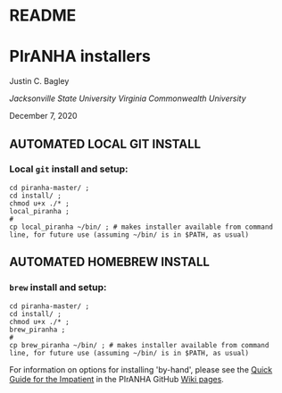 # README

# PIrANHA installers

Justin C. Bagley

_Jacksonville State University_
_Virginia Commonwealth University_

December 7, 2020

## AUTOMATED LOCAL GIT INSTALL

### Local `git` install and setup:

```
cd piranha-master/ ;
cd install/ ;
chmod u+x ./* ;
local_piranha ;
#
cp local_piranha ~/bin/ ; # makes installer available from command line, for future use (assuming ~/bin/ is in $PATH, as usual)
```

## AUTOMATED HOMEBREW INSTALL

### `brew` install and setup:

```
cd piranha-master/ ;
cd install/ ;
chmod u+x ./* ;
brew_piranha ;
#
cp brew_piranha ~/bin/ ; # makes installer available from command line, for future use (assuming ~/bin/ is in $PATH, as usual)
```

For information on options for installing 'by-hand', please see the [Quick Guide for the Impatient](https://github.com/justincbagley/piranha/wiki#quick-guide-for-the-impatient) 
in the PIrANHA GitHub [Wiki pages](https://github.com/justincbagley/piranha/wiki).
